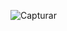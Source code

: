 ![Capturar](https://user-images.githubusercontent.com/60123147/110113397-d1e35a80-7d91-11eb-8d51-c4df27bfe574.PNG)
